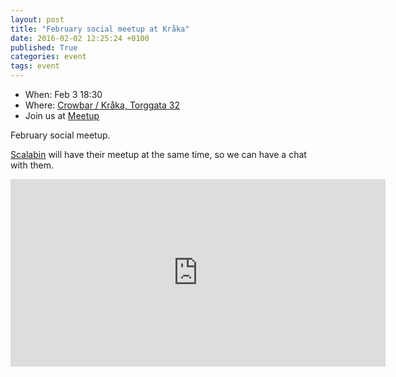 ```yaml
---
layout: post
title: "February social meetup at Kråka"
date: 2016-02-02 12:25:24 +0100
published: True
categories: event
tags: event
---
```


* When: Feb 3 18:30
* Where: [Crowbar / Kråka, Torggata 32](https://maps.google.com/maps?f=q&hl=en&q=Torggata+32%2C+Oslo%2C+no)
* Join us at [Meetup](https://www.meetup.com/Oslo-pm/events/228548466/)

February social meetup.

<a href="http://www.meetup.com/scalabin/events/228397545/">Scalabin</a> will have their meetup at the same time, so we can have a chat with them.

<iframe class="google-maps" src="https://www.google.com/maps/embed/v1/place?q=q=Torggata+32%2C+Oslo%2C+no&key=AIzaSyASIjsQVcDWLnkdszZ-yw13Qcs-iFk8Q4Y" width="600" height="300" frameborder="0" allowfullscreen></iframe>
